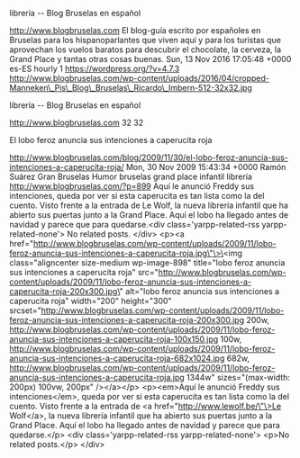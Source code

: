 librería -- Blog Bruselas en español

http://www.blogbruselas.com El blog-guía escrito por españoles en
Bruselas para los hispanoparlantes que viven aquí y para los turistas
que aprovechan los vuelos baratos para descubrir el chocolate, la
cerveza, la Grand Place y tantas otras cosas buenas. Sun, 13 Nov 2016
17:05:48 +0000 es-ES hourly 1 https://wordpress.org/?v=4.7.3
http://www.blogbruselas.com/wp-content/uploads/2016/04/cropped-Manneken\_Pis\_Blog\_Bruselas\_Ricardo\_Imbern-512-32x32.jpg

librería -- Blog Bruselas en español

http://www.blogbruselas.com 32 32

El lobo feroz anuncia sus intenciones a caperucita roja

http://www.blogbruselas.com/blog/2009/11/30/el-lobo-feroz-anuncia-sus-intenciones-a-caperucita-roja/
Mon, 30 Nov 2009 15:43:34 +0000 Ramón Suárez Gran Bruselas Humor
bruselas grand place infantil librería
http://www.blogbruselas.com/?p=899 Aquí le anunció Freddy sus
intenciones, queda por ver si esta caperucita es tan lista como la del
cuento. Visto frente a la entrada de Le Wolf, la nueva librería infantil
que ha abierto sus puertas junto a la Grand Place. Aquí el lobo ha
llegado antes de navidad y parece que para quedarse.\<div
class=\'yarpp-related-rss yarpp-related-none\'\> No related posts.
\</div\> \<p\>\<a
href=\"http://www.blogbruselas.com/wp-content/uploads/2009/11/lobo-feroz-anuncia-sus-intenciones-a-caperucita-roja.jpg\"\>\<img
class=\"aligncenter size-medium wp-image-898\" title=\"lobo feroz
anuncia sus intenciones a caperucita roja\"
src=\"http://www.blogbruselas.com/wp-content/uploads/2009/11/lobo-feroz-anuncia-sus-intenciones-a-caperucita-roja-200x300.jpg\"
alt=\"lobo feroz anuncia sus intenciones a caperucita roja\"
width=\"200\" height=\"300\"
srcset=\"http://www.blogbruselas.com/wp-content/uploads/2009/11/lobo-feroz-anuncia-sus-intenciones-a-caperucita-roja-200x300.jpg
200w,
http://www.blogbruselas.com/wp-content/uploads/2009/11/lobo-feroz-anuncia-sus-intenciones-a-caperucita-roja-100x150.jpg
100w,
http://www.blogbruselas.com/wp-content/uploads/2009/11/lobo-feroz-anuncia-sus-intenciones-a-caperucita-roja-682x1024.jpg
682w,
http://www.blogbruselas.com/wp-content/uploads/2009/11/lobo-feroz-anuncia-sus-intenciones-a-caperucita-roja.jpg
1344w\" sizes=\"(max-width: 200px) 100vw, 200px\" /\>\</a\>\</p\>
\<p\>\<em\>Aquí le anunció Freddy sus intenciones\</em\>, queda por ver
si esta caperucita es tan lista como la del cuento. Visto frente a la
entrada de \<a href=\"http://www.lewolf.be/\"\>Le Wolf\</a\>, la nueva
librería infantil que ha abierto sus puertas junto a la Grand Place.
Aquí el lobo ha llegado antes de navidad y parece que para
quedarse.\</p\> \<div class=\'yarpp-related-rss yarpp-related-none\'\>
\<p\>No related posts.\</p\> \</div\>
